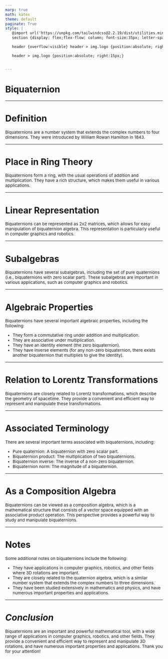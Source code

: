 ```yaml
---
marp: true
math: katex
theme: default
paginate: True
style: |
   @import url('https://unpkg.com/tailwindcss@2.2.19/dist/utilities.min.css');
   section {display: flex;flex-flow: column; font-size:35px; letter-spacing:1.4px;}

   header {overflow:visible} header > img.logo {position:absolute; right:15px;}

   header > img.logo {position:absolute; right:15px;}


---
```

<!-- backgroundColor: white -->
<!-- _class: lead -->

 # Biquaternion

---
<style scoped>p,li {font-size:0.96em}</style>

 # **Definition**

Biquaternions are a number system that extends the complex numbers to four dimensions. They were introduced by William Rowan Hamilton in 1843.


---
<style scoped>p,li {font-size:0.96em}</style>

 # Place in Ring Theory

Biquaternions form a ring, with the usual operations of addition and multiplication. They have a rich structure, which makes them useful in various applications.


---
<style scoped>p,li {font-size:0.96em}</style>

 # **Linear Representation**


Biquaternions can be represented as 2x2 matrices, which allows for easy manipulation of biquaternion algebra. This representation is particularly useful in computer graphics and robotics.

---
<style scoped>p,li {font-size:0.96em}</style>

 # Subalgebras

Biquaternions have several subalgebras, including the set of pure quaternions (i.e., biquaternions with zero scalar part). These subalgebras are important in various applications, such as computer graphics and robotics.


---
<style scoped>p,li {font-size:0.80em}</style>

 # Algebraic Properties

Biquaternions have several important algebraic properties, including the following:
- They form a commutative ring under addition and multiplication.
- They are associative under multiplication.
- They have an identity element (the zero biquaternion).
- They have inverse elements (for any non-zero biquaternion, there exists another biquaternion that multiplies to give the identity).


---
<style scoped>p,li {font-size:0.96em}</style>

 # Relation to Lorentz Transformations


Biquaternions are closely related to Lorentz transformations, which describe the geometry of spacetime. They provide a convenient and efficient way to represent and manipulate these transformations.

---
<style scoped>p,li {font-size:0.80em}</style>

 # Associated Terminology


There are several important terms associated with biquaternions, including:
- Pure quaternion: A biquaternion with zero scalar part.
- Biquaternion product: The multiplication of two biquaternions.
- Biquaternion inverse: The inverse of a non-zero biquaternion.
- Biquaternion norm: The magnitude of a biquaternion.

---
<style scoped>p,li {font-size:0.96em}</style>

 # As a Composition Algebra

Biquaternions can be viewed as a composition algebra, which is a mathematical structure that consists of a vector space equipped with an associative product operation. This perspective provides a powerful way to study and manipulate biquaternions.


---
<style scoped>p,li {font-size:0.84em}</style>

 # Notes


Some additional notes on biquaternions include the following:
- They have applications in computer graphics, robotics, and other fields where 3D rotations are important.
- They are closely related to the quaternion algebra, which is a similar number system that extends the complex numbers to three dimensions.
- They have been studied extensively in mathematics and physics, and have numerous important properties and applications.

---
<style scoped>p,li {font-size:0.96em}</style>

 # _Conclusion_


Biquaternions are an important and powerful mathematical tool, with a wide range of applications in computer graphics, robotics, and other fields. They provide a convenient and efficient way to represent and manipulate 3D rotations, and have numerous important properties and applications. Thank you for your attention!
